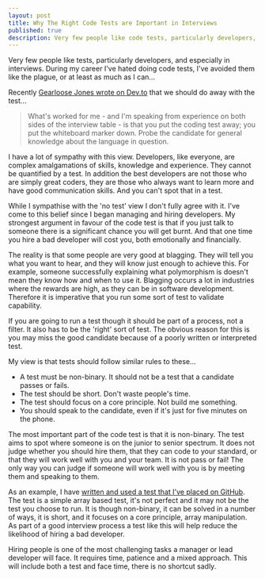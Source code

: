 ```yaml
---
layout: post
title: Why The Right Code Tests are Important in Interviews
published: true
description: Very few people like code tests, particularly developers, and especially in interviews
---
```

Very few people like tests, particularly developers, and especially in interviews. During my career I've hated doing code tests, I've avoided them like the plague, or at least as much as I can...

Recently [Gearloose Jones wrote on Dev.to](https://dev.to/gearloosejones/the-engineering-interview-is-broken) that we should do away with the test...

> What's worked for me - and I'm speaking from experience on both sides of the interview table - is that you put the coding test away; you put the whiteboard marker down. Probe the candidate for general knowledge about the language in question.

I have a lot of sympathy with this view. Developers, like everyone, are complex amalgamations of skills, knowledge and experience. They cannot be quantified by a test. In addition the best developers are not those who are simply great coders, they are those who always want to learn more and have good communication skills. And you can't spot that in a test.

While I sympathise with the 'no test' view I don't fully agree with it. I've come to this belief since I began managing and hiring developers. My strongest argument in favour of the code test is that if you just talk to someone there is a significant chance you will get burnt. And that one time you hire a bad developer will cost you, both emotionally and financially.

The reality is that some people are very good at blagging. They will tell you what you want to hear, and they will know just enough to achieve this. For example, someone successfully explaining what polymorphism is doesn't mean they know how and when to use it. Blagging occurs a lot in industries where the rewards are high, as they can be in software development. Therefore it is imperative that you run some sort of test to validate capability.

If you are going to run a test though it should be part of a process, not a filter. It also has to be the 'right' sort of test. The obvious reason for this is you may miss the good candidate because of a poorly written or interpreted test.

My view is that tests should follow similar rules to these...

- A test must be non-binary. It should not be a test that a candidate passes or fails.
- The test should be short. Don't waste people's time.
- The test should focus on a core principle. Not build me something.
- You should speak to the candidate, even if it's just for five minutes on the phone.

The most important part of the code test is that it is non-binary. The test aims to spot where someone is on the junior to senior spectrum. It does not judge whether you should hire them, that they can code to your standard, or that they will work well with you and your team. It is not pass or fail! The only way you can judge if someone will work well with you is by meeting them and speaking to them.

As an example, I have [written and used a test that I've placed on GitHub](https://github.com/RobDWaller/ReallySimpleArrayTest). The test is a simple array based test, it's not perfect and it may not be the test you choose to run. It is though non-binary, it can be solved in a number of ways, it is short, and it focuses on a core principle, array manipulation. As part of a good interview process a test like this will help reduce the likelihood of hiring a bad developer.

Hiring people is one of the most challenging tasks a manager or lead developer will face. It requires time, patience and a mixed approach. This will include both a test and face time, there is no shortcut sadly.

